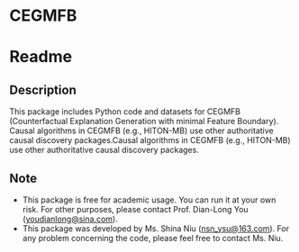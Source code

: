 # CEGMFB

# Readme

## Description
This package includes Python code and datasets for CEGMFB (Counterfactual Explanation Generation with minimal Feature Boundary).
Causal algorithms in CEGMFB (e.g., HITON-MB) use other authoritative causal discovery packages.Causal algorithms in CEGMFB (e.g., HITON-MB) use other authoritative causal discovery packages.

## Note
* This package is free for academic usage. You can run it at your own risk. For other purposes, please contact Prof. Dian-Long You (youdianlong@sina.com).
* This package was developed by Ms. Shina Niu (nsn_ysu@163.com). For any problem concerning the code, please feel free to contact Ms. Niu.
